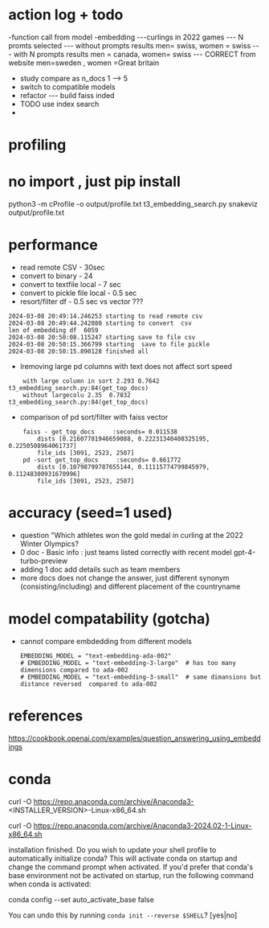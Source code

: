 # action log + todo
-function call from model
-embedding
---curlings  in 2022 games
--- N promts selected
--- without prompts results men= swiss, women = swiss
--- with N prompts results  men = canada, women= swiss
--- CORRECT  from website   men=sweden , women =Great britain

- study compare as n_docs 1 --> 5
- switch to compatible models
- refactor
--- build faiss inded
- TODO use index search
-

# profiling
# no import , just pip install
python3 -m cProfile -o output/profile.txt t3_embedding_search.py
snakeviz output/profile.txt

# performance
- read remote CSV - 30sec
- convert to binary - 24
- convert to textfile local - 7 sec
- convert to pickle file local - 0.5 sec
- resort/filter  df - 0.5 sec vs vector ???
```
2024-03-08 20:49:14.246253 starting to read remote csv
2024-03-08 20:49:44.242880 starting to convert  csv
len of embedding df  6059
2024-03-08 20:50:08.115247 starting save to file csv
2024-03-08 20:50:15.366799 starting  save to file pickle
2024-03-08 20:50:15.890128 finished all
```
- lremoving large pd columns with text does not affect sort speed
```
    with large column in sort 2.293	0.7642	t3_embedding_search.py:84(get_top_docs)
    without largecolu 2.35	0.7832	t3_embedding_search.py:84(get_top_docs)
```
- comparison of pd sort/filter with faiss vector
```
    faiss - get_top_docs     :seconds= 0.011538
        dists [0.21607781946659088, 0.22231340408325195, 0.2250508964061737]
        file_ids [3091, 2523, 2507]
    pd -sort get_top_docs     :seconds= 0.661772
        dists [0.10798799787655144, 0.11115774799845979, 0.11248300931670996]
        file_ids [3091, 2523, 2507]
```

# accuracy (seed=1 used)
- question "Which athletes won the gold medal in curling at the 2022 Winter Olympics?
- 0 doc -  Basic info :   just teams listed correctly with recent model  gpt-4-turbo-preview
- adding 1 doc   add details such as team members
- more  docs   does not change the answer, just different synonym (consisting/including) and different placement of the countryname

# model compatability (gotcha)
- cannot compare embdedding from different models
    ```
    EMBEDDING_MODEL = "text-embedding-ada-002"
    # EMBEDDING_MODEL = "text-embedding-3-large"  # has too many dimensions compared to ada-002
    # EMBEDDING_MODEL = "text-embedding-3-small"  # same dimansions but distance reversed  compared to ada-002
    ```

# references
https://cookbook.openai.com/examples/question_answering_using_embeddings

# conda
curl -O https://repo.anaconda.com/archive/Anaconda3-<INSTALLER_VERSION>-Linux-x86_64.sh

curl -O  https://repo.anaconda.com/archive/Anaconda3-2024.02-1-Linux-x86_64.sh

installation finished.
Do you wish to update your shell profile to automatically initialize conda?
This will activate conda on startup and change the command prompt when activated.
If you'd prefer that conda's base environment not be activated on startup,
   run the following command when conda is activated:

conda config --set auto_activate_base false

You can undo this by running `conda init --reverse $SHELL`? [yes|no]